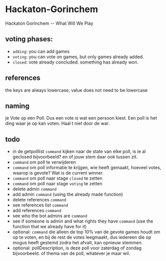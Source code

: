 # Hackaton-Gorinchem
Hackaton Gorinchem -- What Will We Play


## voting phases:

- `adding`: you can add games
- `voting`: you can vote on games, but only games already added.
- `closed`: vote already concluded. something has already won.


## references

the keys are always lowercase, value does not need to be lowercase

## naming

je Vote op een Poll. Dus een vote is wat een persoon kiest. Een poll is het ding waar je op kan voten. Haal t niet door de war.

## todo
- in de getpolllist `command` kijken naar de state van elke poll, is ie al geclosed bijvoorbeeld? en of jouw stem daar ook tussen zit.
- `command` om poll te verwijderen
- `command` om poll informatie te krijgen, wie heeft gemaakt, hoeveel votes, waarop is gevote? Wat is de current winner.
- `command` om poll naar stage `closed` te zetten
- `command` om poll naar stage `voting` te zetten
- delete admin `command`
- add admin `command` (using the already made function)
- delete references `command`
- see references list `command`
- add references `command`
- see who the bot admins are `command`
- see if someone is admin and what rights they have `command` (use the function that we already have for it)
- optional: `command` die alleen de top 10% van de gevote games houdt om op te voten, en bij de rest de votes leegmaakt, dus iedereen die op mogus heeft gestemd zodra het afvalt, kan opnieuw stemmen.
- optional: pollDescription, is deze poll voor zaterdag of zondag bijvoorbeeld. of thema van de poll, whatever je maar wil.